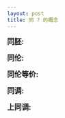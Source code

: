 ```yaml
---
layout: post
title: 同 ? 的概念
---
```


<big><strong>同胚: </strong></big>



<big><strong>同伦: </strong></big>



<big><strong>同伦等价: </strong></big>



<big><strong>同调: </strong></big>



<big><strong>上同调: </strong></big>


